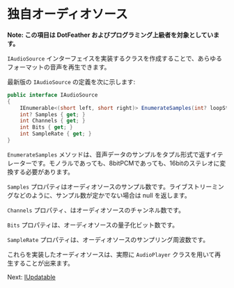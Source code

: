 # 独自オーディオソース

**Note: この項目は DotFeather およびプログラミング上級者を対象としています。**

`IAudioSource` インターフェイスを実装するクラスを作成することで、あらゆるフォーマットの音声を再生できます。


最新版の `IAudioSource` の定義を次に示します:

```cs
public interface IAudioSource
{
	IEnumerable<(short left, short right)> EnumerateSamples(int? loopStart);
	int? Samples { get; }
	int Channels { get; }
	int Bits { get; }
	int SampleRate { get; }
}
```

`EnumerateSamples` メソッドは、音声データのサンプルをタプル形式で返すイテレーターです。モノラルであっても、8bitPCMであっても、16bitのステレオに変換する必要があります。

`Samples` プロパティはオーディオソースのサンプル数です。ライブストリーミングなどのように、サンプル数が定かでない場合は null を返します。

`Channels` プロパティ、はオーディオソースのチャンネル数です。

`Bits` プロパティは、オーディオソースの量子化ビット数です。

`SampleRate` プロパティは、オーディオソースのサンプリング周波数です。


これらを実装したオーディオソースは、実際に `AudioPlayer` クラスを用いて再生することが出来ます。

Next: [IUpdatable](updatable.md)
